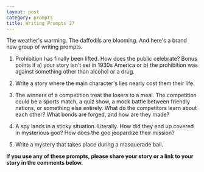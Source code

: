 ```yaml
---
layout: post
category: prompts
title: Writing Prompts 27
---
```


The weather's warming. The daffodils are blooming. And here's a brand new group of writing prompts.

<!--excerpt-->

1. Prohibition has finally been lifted. How does the public celebrate? Bonus points if a) your story isn't set in 1930s America or b) the prohibition was against something other than alcohol or a drug.

2. Write a story where the main character's lies nearly cost them their life.

3. The winners of a competition treat the losers to a meal. The competition could be a sports match, a quiz show, a mock battle between friendly nations, or something else entirely. What do the competitors learn about each other? What bonds are forged, and how are they made?

4. A spy lands in a sticky situation. Literally. How did they end up covered in mysterious goo? How does the goo jeopardize their mission?

5. Write a mystery that takes place during a masquerade ball.

**If you use any of these prompts, please share your story or a link to your story in the comments below.**
